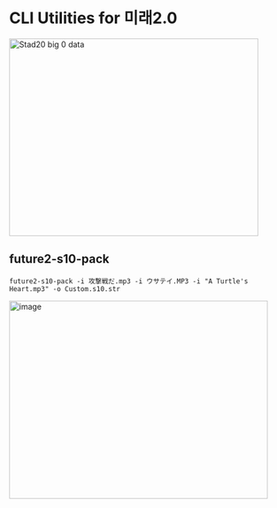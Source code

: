 # CLI Utilities for 미래2.0
<img width="450" height="357" alt="Stad20 big 0 data" src="https://github.com/user-attachments/assets/fd5aec7a-0338-479f-aad2-924beab5b891" />


## future2-s10-pack

```
future2-s10-pack -i 攻撃戦だ.mp3 -i ウサテイ.MP3 -i "A Turtle's Heart.mp3" -o Custom.s10.str
```

<img width="467" height="358" alt="image" src="https://github.com/user-attachments/assets/b0ae1528-85c4-47bb-9b0e-c37186c1fc22" />
